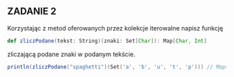 ## ZADANIE 2
Korzystając z metod oferowanych przez kolekcje iterowalne napisz funkcję
```scala
def zliczPodane(tekst: String)(znaki: Set[Char]): Map[Char, Int]
```
zliczającą podane znaki w podanym tekście.

```scala
println(zliczPodane("spaghetti")(Set('a', 'b', 'u', 't', 'p'))) // Map(t -> 2, u -> 0, a -> 1, b -> 0, p -> 1)
```